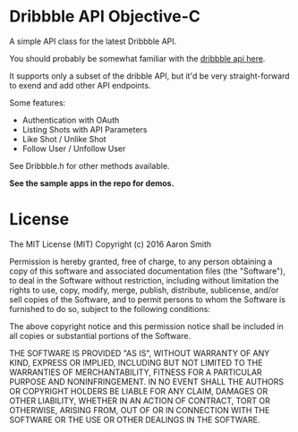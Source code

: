# Dribbble API Objective-C

A simple API class for the latest Dribbble API.

You should probably be somewhat familiar with the [dribbble api here](http://developer.dribbble.com/v1/).

It supports only a subset of the dribble API, but it'd be very straight-forward to exend and add other API endpoints.

Some features:

* Authentication with OAuth
* Listing Shots with API Parameters
* Like Shot / Unlike Shot
* Follow User / Unfollow User

See Dribbble.h for other methods available.

**See the sample apps in the repo for demos.**

# License

The MIT License (MIT)
Copyright (c) 2016 Aaron Smith

Permission is hereby granted, free of charge, to any person obtaining a copy of this software and associated documentation files (the "Software"), to deal in the Software without restriction, including without limitation the rights to use, copy, modify, merge, publish, distribute, sublicense, and/or sell copies of the Software, and to permit persons to whom the Software is furnished to do so, subject to the following conditions:

The above copyright notice and this permission notice shall be included in all copies or substantial portions of the Software.

THE SOFTWARE IS PROVIDED "AS IS", WITHOUT WARRANTY OF ANY KIND, EXPRESS OR IMPLIED, INCLUDING BUT NOT LIMITED TO THE WARRANTIES OF MERCHANTABILITY, FITNESS FOR A PARTICULAR PURPOSE AND NONINFRINGEMENT. IN NO EVENT SHALL THE AUTHORS OR COPYRIGHT HOLDERS BE LIABLE FOR ANY CLAIM, DAMAGES OR OTHER LIABILITY, WHETHER IN AN ACTION OF CONTRACT, TORT OR OTHERWISE, ARISING FROM, OUT OF OR IN CONNECTION WITH THE SOFTWARE OR THE USE OR OTHER DEALINGS IN THE SOFTWARE.